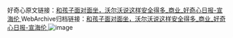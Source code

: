 好奇心原文链接：[和孩子面对面坐，沃尔沃说这样安全得多_商业_好奇心日报-宣海伦 ](https://www.qdaily.com/articles/12006.html)
WebArchive归档链接：[和孩子面对面坐，沃尔沃说这样安全得多_商业_好奇心日报-宣海伦 ](http://web.archive.org/web/20190623171805/https://www.qdaily.com/articles/12006.html)
![image](http://ww3.sinaimg.cn/large/007d5XDply1g3wbl84hwzj30u03hbx2x)